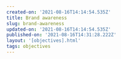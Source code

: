 ```yaml
---
created-on: '2021-08-16T14:14:54.535Z'
title: Brand awareness
slug: brand-awareness
updated-on: '2021-08-16T14:14:54.535Z'
published-on: '2021-08-16T14:31:28.222Z'
layout: '[objectives].html'
tags: objectives
---
```



